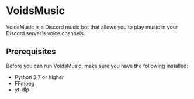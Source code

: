 # VoidsMusic

VoidsMusic is a Discord music bot that allows you to play music in your Discord server's voice channels.

## Prerequisites

Before you can run VoidsMusic, make sure you have the following installed:

- Python 3.7 or higher
- FFmpeg
- yt-dlp
